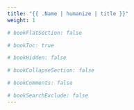 ```yaml
---
title: "{{ .Name | humanize | title }}"
weight: 1

# bookFlatSection: false

# bookToc: true

# bookHidden: false

# bookCollapseSection: false

# bookComments: false

# bookSearchExclude: false
---
```

